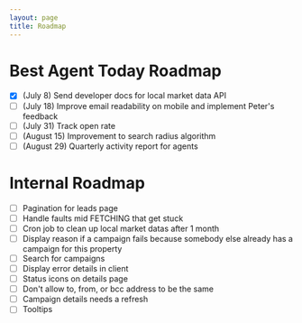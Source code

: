 ```yaml
---
layout: page
title: Roadmap
---
```


# Best Agent Today Roadmap
- [x] (July 8) Send developer docs for local market data API
- [ ] (July 18) Improve email readability on mobile and implement Peter's feedback
- [ ] (July 31) Track open rate
- [ ] (August 15) Improvement to search radius algorithm
- [ ] (August 29) Quarterly activity report for agents

# Internal Roadmap
- [ ] Pagination for leads page
- [ ] Handle faults mid FETCHING that get stuck
- [ ] Cron job to clean up local market datas after 1 month
- [ ] Display reason if a campaign fails because somebody else already has a campaign for this property
- [ ] Search for campaigns
- [ ] Display error details in client
- [ ] Status icons on details page
- [ ] Don't allow to, from, or bcc address to be the same
- [ ] Campaign details needs a refresh
- [ ] Tooltips
